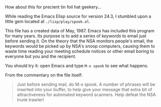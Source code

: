<!-- title: Emacs Utility For Overloading The NSA Line Eater -->

How about this for precient tin foil hat geekery...

While reading the Emacs Elisp source for version 24.3, I stumbled upon a little
gem located at `./lisp/play/spook.el`.

This file has a created data of May, 1987. Emacs has included this program for
many years. Its purpose is to add a series of *keywords* to email just before
sending it. On the theory that the NSA monitors people's email, the keywords
would be picked up by NSA's snoop computers, causing them to waste time reading
your meeting schedule notices or other email boring to everyone but you and the
recipient.

You should try it: open Emacs and type `M-x spook` to see what happens.

From the commentary on the file itself:

> Just before sending mail, do M-x spook.
> A number of phrases will be inserted into your buffer, to help
> give your message that extra bit of attractiveness for automated
> keyword scanners.  Help defeat the NSA trunk trawler!
